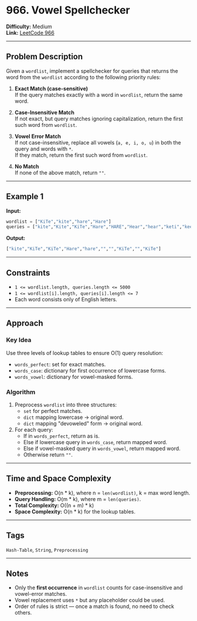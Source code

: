 # 966. Vowel Spellchecker

**Difficulty:** Medium  
**Link:** [LeetCode 966](https://leetcode.com/problems/vowel-spellchecker/)

---

## Problem Description
Given a `wordlist`, implement a spellchecker for queries that returns the word from the `wordlist` according to the following priority rules:

1. **Exact Match (case-sensitive)**  
   If the query matches exactly with a word in `wordlist`, return the same word.

2. **Case-Insensitive Match**  
   If not exact, but query matches ignoring capitalization, return the first such word from `wordlist`.

3. **Vowel Error Match**  
   If not case-insensitive, replace all vowels (`a, e, i, o, u`) in both the query and words with `*`.  
   If they match, return the first such word from `wordlist`.

4. **No Match**  
   If none of the above match, return `""`.

---

## Example 1
**Input:**
```python
wordlist = ["KiTe","kite","hare","Hare"]
queries = ["kite","Kite","KiTe","Hare","HARE","Hear","hear","keti","keet","keto"]
```

**Output:**
```python
["kite","KiTe","KiTe","Hare","hare","","","KiTe","","KiTe"]
```

---

## Constraints
- `1 <= wordlist.length, queries.length <= 5000`
- `1 <= wordlist[i].length, queries[i].length <= 7`
- Each word consists only of English letters.

---

## Approach

### Key Idea
Use three levels of lookup tables to ensure O(1) query resolution:
- `words_perfect`: set for exact matches.
- `words_case`: dictionary for first occurrence of lowercase forms.
- `words_vowel`: dictionary for vowel-masked forms.

### Algorithm
1. Preprocess `wordlist` into three structures:
   - `set` for perfect matches.
   - `dict` mapping lowercase → original word.
   - `dict` mapping "devoweled" form → original word.
2. For each query:
   - If in `words_perfect`, return as is.
   - Else if lowercase query in `words_case`, return mapped word.
   - Else if vowel-masked query in `words_vowel`, return mapped word.
   - Otherwise return `""`.

---

## Time and Space Complexity
- **Preprocessing:** O(n * k), where n = `len(wordlist)`, k = max word length.
- **Query Handling:** O(m * k), where m = `len(queries)`.  
- **Total Complexity:** O((n + m) * k)
- **Space Complexity:** O(n * k) for the lookup tables.

---

## Tags
`Hash-Table`, `String`, `Preprocessing`

---

## Notes
- Only the **first occurrence** in `wordlist` counts for case-insensitive and vowel-error matches.  
- Vowel replacement uses `*` but any placeholder could be used.  
- Order of rules is strict — once a match is found, no need to check others.